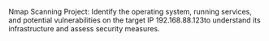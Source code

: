 Nmap Scanning Project: Identify the operating system, running services, and potential vulnerabilities on the target IP 
192.168.88.123to understand its infrastructure and assess security measures.
